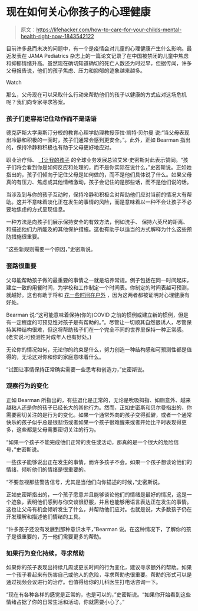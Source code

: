 # 现在如何关心你孩子的心理健康

> 原文：<https://lifehacker.com/how-to-care-for-your-childs-mental-health-right-now-1843542122>

目前许多悬而未决的问题中，有一个是疫情会对儿童的心理健康产生什么影响。最近发表在 JAMA Pediatrics 杂志上的一篇论文记录了在中国被禁闭的儿童中焦虑和抑郁情绪升高。虽然现在确切知道确切的死亡人数还为时过早，但据传闻，许多父母报告说，他们的孩子焦虑、压力和抑郁的迹象越来越多。

Watch

那么，父母现在可以采取什么行动来帮助他们的孩子以健康的方式应对这场危机呢？我们向专家寻求答案。

### 孩子们更容易记住动作而不是话语

德克萨斯大学奥斯汀分校的教育心理学助理教授莎拉·凯特·贝尔曼 说:“当父母表现出冷静和积极的一面时，孩子们通常会感到更安全。”。此外，正如 Bearman 指出的，保持冷静和积极也有助于父母更好地应对。

职业治疗师、 [【让我的孩子](https://enablemychild.com/) 的全球业务发展总监艾米·史密斯对此表示赞同。“孩子们将会看到你是如何反应和处理的，而不是你实际在说什么，”史密斯说。正如她指出的，孩子们倾向于记住父母是如何做的，而不是他们具体说了什么。如果父母真的有压力、焦虑或其他情绪激动，孩子会记住的是那些话，而不是他们说的话。

当涉及到与你的孩子互动时，保持冷静和积极会对帮助他们应对当前的情况大有帮助。这并不意味着淡化正在发生的事情的风险，而是意味着以一种不会让孩子不必要地焦虑的方式呈现信息。

一种方法是向孩子们展示保持安全的有效方法，例如洗手、 保持六英尺的距离、和描述他们力所能及的其他保护措施。这也有助于以适当的方式解释为什么这些预防措施很重要。

“这些新规则需要一个原因，”史密斯说。

### 套路很重要

父母能帮助孩子做的最重要的事情之一就是培养常规。例子包括在同一时间起床，建立一致的用餐时间，为学校和工作制定一个时间表。你制定的时间表越可预测，就越好。这也有助于将和 [花一些时间在户外](https://www.pri.org/stories/2020-04-08/connecting-nature-time-covid-19) ，因为这两者都被证明对心理健康有好处。

Bearman 说:“这可能意味着保持(你的)COVID 之前的惯例或建立新的惯例，但是有一定程度的可预见性对孩子是有帮助的。”。尽管让一切顺其自然很诱人，尽管保持某种结构很难，但这将帮助孩子们在一个完全不同的世界里保持一种正常感。(老实说:可预测性对成年人也有好处。)

无论你的情况如何，无论你的约束是什么，努力创造一种结构感和可预测性都是值得的，无论这对你和你的家庭意味着什么。

“试图让事情保持正常确实需要一些思考和创造力，”史密斯说。

### 观察行为的变化

正如 Bearman 所指出的，有些退化是正常的，无论是吮吸拇指、如厕意外、越来越粘人还是你的孩子已经长大的其他行为。然而，正如史密斯和贝尔曼指出的，你需要密切关注的是行为的变化。如果一个通常外向的孩子变得孤僻，或者一个通常快乐的孩子似乎总是很悲伤或者如果一个孩子很难醒来或者开始比平时表现得更多，这些都是父母需要密切关注的行为。

“如果一个孩子不能完成他们正常的责任或活动，那真的是一个很大的危险信号，”史密斯说。

一些孩子能够说出正在发生的事情，而许多孩子不会。如果一个孩子想谈论他们的情绪，倾听他们的情绪是很重要的。

“不要忽视那些警告信号，尤其是当他们向你描述的时候，”史密斯说。

正如史密斯指出的，一个孩子愿意并且能够谈论他们的情绪是最好的情况，这是一个迹象，表明他们感到与你交谈很舒服，并且也能够用语言表达正在发生的事情。这也让父母有机会倾听发生了什么，并帮助他们应对。也就是说，大多数孩子仍在开发理解和描述他们情绪的工具。

“许多孩子还没有发展到那种意识水平，”Bearman 说。在这种情况下，了解你的孩子是很重要的，万一他们需要更多的帮助。

### 如果行为变化持续，寻求帮助

如果你的孩子表现出持续几周或更长时间的行为变化，建议寻求额外的帮助。如果一个孩子看起来有伤害自己或他人的危险，寻求帮助也很重要。帮助的形式可以是通过视频会议进行的治疗。也值得给你的儿科医生打电话咨询一下。

“现在有各种各样的感觉是正常的，也是可以的，”史密斯说。“如果你开始看到这些情绪占据了你的日常生活和活动，你就需要小心了。”